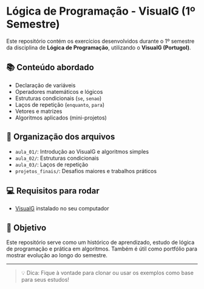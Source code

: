 # Lógica de Programação - VisualG (1º Semestre)

Este repositório contém os exercícios desenvolvidos durante o 1º semestre da disciplina de **Lógica de Programação**, utilizando o **VisualG (Portugol)**.

## 📚 Conteúdo abordado

- Declaração de variáveis
- Operadores matemáticos e lógicos
- Estruturas condicionais (`se`, `senao`)
- Laços de repetição (`enquanto`, `para`)
- Vetores e matrizes
- Algoritmos aplicados (mini-projetos)

## 📁 Organização dos arquivos

- `aula_01/`: Introdução ao VisualG e algoritmos simples
- `aula_02/`: Estruturas condicionais
- `aula_03/`: Laços de repetição
- `projetos_finais/`: Desafios maiores e trabalhos práticos

## 💻 Requisitos para rodar

- [VisualG](http://www.visualg3.com.br) instalado no seu computador

## 🚀 Objetivo

Este repositório serve como um histórico de aprendizado, estudo de lógica de programação e prática em algoritmos. Também é útil como portfólio para mostrar evolução ao longo do semestre.

---
> 💡 Dica: Fique à vontade para clonar ou usar os exemplos como base para seus estudos!
